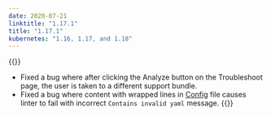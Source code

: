 ```yaml
---
date: 2020-07-21
linktitle: "1.17.1"
title: "1.17.1"
kubernetes: "1.16, 1.17, and 1.18"
---
```


{{<fixes>}}
* Fixed a bug where after clicking the Analyze button on the Troubleshoot page, the user is taken to a different support bundle.
* Fixed a bug where content with wrapped lines in [Config](https://kots.io/reference/v1beta1/config/) file causes linter to fail with incorrect `Contains invalid yaml` message.
{{</fixes>}}
